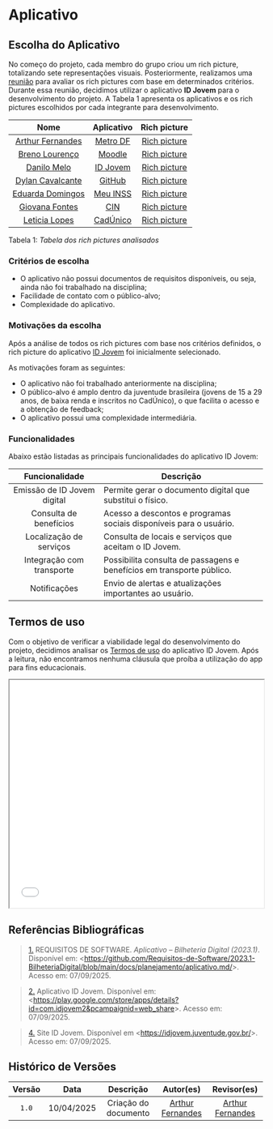 # Aplicativo

## Escolha do Aplicativo

No começo do projeto, cada membro do grupo criou um rich picture, totalizando sete representações visuais. Posteriormente, realizamos uma [reunião](../../Atas/ata_01) para avaliar os rich pictures com base em determinados critérios. Durante essa reunião, decidimos utilizar o aplicativo **ID Jovem** para o desenvolvimento do projeto. A Tabela 1 apresenta os aplicativos e os rich pictures escolhidos por cada integrante para desenvolvimento.

| Nome | Aplicativo | Rich picture |
| :-: | :-: | :-: |
| [Arthur Fernandes](#) | [Metro DF](https://play.google.com/store/apps/details?id=br.gov.df.metroapp&hl=pt_BR) | [Rich picture](/assets/rich-pictures-analisados/Rich-Picture-Arthur.png) |
| [Breno Lourenço](#) | [Moodle](https://play.google.com/store/apps/details?id=com.moodle.moodlemobile&hl=pt_BR) | [Rich picture](/assets/rich-pictures-analisados/Rich-Picture-Breno.jpg) |
| [Danilo Melo](#) | [ID Jovem](https://www.idjovem.com.br) | [Rich picture](/assets/rich-pictures-analisados/Rich-Picture-Danilo.jpg) |
| [Dylan Cavalcante](#) | [GitHub](https://play.google.com/store/search?q=github&c=apps&hl=pt_BR) | [Rich picture](/assets/rich-pictures-analisados/Rich-Picture-Dylan.jpeg) |
| [Eduarda Domingos](#) | [Meu INSS](https://play.google.com/store/apps/details?id=br.gov.dataprev.meuinss&hl=pt_BR) | [Rich picture](/assets/rich-pictures-analisados/Rich-Picture-Eduarda.png) |
| [Giovana Fontes](#) | [CIN](https://play.google.com/store/apps/details?id=com.identidadenacional&hl=pt_BR) | [Rich picture](/assets/rich-pictures-analisados/Rich-Picture-Giovana.png) |
| [Leticia Lopes](#) | [CadÚnico](https://play.google.com/store/apps/details?id=br.gov.dataprev.meucadunico&hl=pt_BR) | [Rich picture](/assets/rich-pictures-analisados/Rich-Picture-Leticia.jpeg) |


Tabela 1: *Tabela dos rich pictures analisados*

### Critérios de escolha

* O aplicativo não possui documentos de requisitos disponíveis, ou seja, ainda não foi trabalhado na disciplina;
* Facilidade de contato com o público-alvo;
* Complexidade do aplicativo.

### Motivações da escolha

Após a análise de todos os rich pictures com base nos critérios definidos, o rich picture do aplicativo [ID Jovem](https://idjovem.juventude.gov.br/) foi inicialmente selecionado.

As motivações foram as seguintes:

* O aplicativo não foi trabalhado anteriormente na disciplina;
* O público-alvo é amplo dentro da juventude brasileira (jovens de 15 a 29 anos, de baixa renda e inscritos no CadÚnico), o que facilita o acesso e a obtenção de feedback; 
* O aplicativo possui uma complexidade intermediária.

### Funcionalidades

Abaixo estão listadas as principais funcionalidades do aplicativo ID Jovem:

| Funcionalidade | Descrição |
| :-: | - |
| Emissão de ID Jovem digital | Permite gerar o documento digital que substitui o físico. |
| Consulta de benefícios | Acesso a descontos e programas sociais disponíveis para o usuário. |
| Localização de serviços | Consulta de locais e serviços que aceitam o ID Jovem. |
| Integração com transporte | Possibilita consulta de passagens e benefícios em transporte público. |
| Notificações | Envio de alertas e atualizações importantes ao usuário. |

## Termos de uso

Com o objetivo de verificar a viabilidade legal do desenvolvimento do projeto, decidimos analisar os [Termos de uso](../../assets/IDJovem_termo.pdf) do aplicativo ID Jovem. Após a leitura, não encontramos nenhuma cláusula que proíba a utilização do app para fins educacionais.

<iframe src="../../assets/IDJovem_termo.pdf" width="100%" height="450px">
    Este navegador não suporta PDFs. Faça o download <a href="../../assets/IDJovem_termo.pdf">aqui</a>.
</iframe>

<br>


## Referências Bibliográficas

> <a id="REF1" href="#anchor_1">1.</a> REQUISITOS DE SOFTWARE. *Aplicativo – Bilheteria Digital (2023.1)*. Disponível em: <<https://github.com/Requisitos-de-Software/2023.1-BilheteriaDigital/blob/main/docs/planejamento/aplicativo.md/>>. Acesso em: 07/09/2025.

> <a id="REF2" href="#anchor_2">2.</a> Aplicativo ID Jovem. Disponível em: <<https://play.google.com/store/apps/details?id=com.idjovem2&pcampaignid=web_share>>. Acesso em: 07/09/2025.

> <a id="REF4" href="#anchor_4">4.</a> Site ID Jovem. Disponível em <<https://idjovem.juventude.gov.br/>>. Acesso em: 07/09/2025.


## Histórico de Versões

| Versão | Data | Descrição | Autor(es) | Revisor(es) |
| :-: | :-: | :-: | :-: | :-: |
| `1.0` | 10/04/2025 | Criação do documento | [Arthur Fernandes](https://github.com/arthurfernandesj) | [Arthur Fernandes](https://github.com/arthurfernandesj) |
